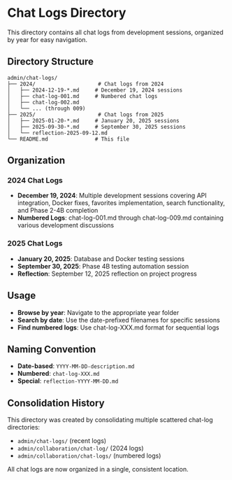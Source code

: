 # Chat Logs Directory

This directory contains all chat logs from development sessions, organized by year for easy navigation.

## Directory Structure

```
admin/chat-logs/
├── 2024/                    # Chat logs from 2024
│   ├── 2024-12-19-*.md     # December 19, 2024 sessions
│   ├── chat-log-001.md     # Numbered chat logs
│   ├── chat-log-002.md
│   └── ... (through 009)
├── 2025/                    # Chat logs from 2025
│   ├── 2025-01-20-*.md     # January 20, 2025 sessions
│   ├── 2025-09-30-*.md     # September 30, 2025 sessions
│   └── reflection-2025-09-12.md
└── README.md               # This file
```

## Organization

### 2024 Chat Logs
- **December 19, 2024**: Multiple development sessions covering API integration, Docker fixes, favorites implementation, search functionality, and Phase 2-4B completion
- **Numbered Logs**: chat-log-001.md through chat-log-009.md containing various development discussions

### 2025 Chat Logs
- **January 20, 2025**: Database and Docker testing sessions
- **September 30, 2025**: Phase 4B testing automation session
- **Reflection**: September 12, 2025 reflection on project progress

## Usage

- **Browse by year**: Navigate to the appropriate year folder
- **Search by date**: Use the date-prefixed filenames for specific sessions
- **Find numbered logs**: Use chat-log-XXX.md format for sequential logs

## Naming Convention

- **Date-based**: `YYYY-MM-DD-description.md`
- **Numbered**: `chat-log-XXX.md`
- **Special**: `reflection-YYYY-MM-DD.md`

## Consolidation History

This directory was created by consolidating multiple scattered chat-log directories:
- `admin/chat-logs/` (recent logs)
- `admin/collaboration/chat-log/` (2024 logs)
- `admin/collaboration/chat-logs/` (numbered logs)

All chat logs are now organized in a single, consistent location.